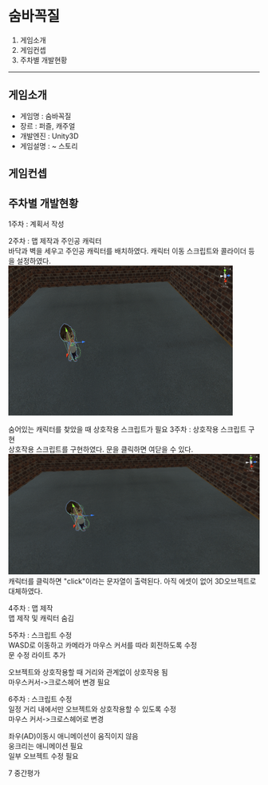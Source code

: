# 숨바꼭질

1. 게임소개
2. 게임컨셉
3. 주차별 개발현황

---

## 게임소개

 - 게임명 : 숨바꼭질
 - 장르 : 퍼즐, 캐주얼
 - 개발엔진 : Unity3D
 - 게임설명 : ~
스토리

## 게임컨셉

## 주차별 개발현황   

1주차 : 계획서 작성   

2주차 : 맵 제작과 주인공 캐릭터   
바닥과 벽을 세우고 주인공 캐릭터를 배치하였다.
캐릭터 이동 스크립트와 콜라이더 등을 설정하였다.
<img src="./imgs/qur.png" width="450px" height="300px"></img>

숨어있는 캐릭터를 찾았을 때 상호작용 스크립트가 필요
3주차 : 상호작용 스크립트 구현  
상호작용 스크립트를 구현하였다. 문을 클릭하면 여닫을 수 있다.
![img](./imgs/qur.png)
캐릭터를 클릭하면 "click"이라는 문자열이 출력된다.
아직 에셋이 없어 3D오브젝트로 대체하였다.

4주차 : 맵 제작   
맵 제작 및 캐릭터 숨김

5주차 : 스크립트 수정   
WASD로 이동하고 카메라가 마우스 커서를 따라 회전하도록 수정   
문 수정
라이트 추가

오브젝트와 상호작용할 때 거리와 관계없이 상호작용 됨   
마우스커서->크로스헤어 변경 필요   

6주차 : 스크립트 수정   
일정 거리 내에서만 오브젝트와 상호작용할 수 있도록 수정   
마우스 커서->크로스헤어로 변경
   
좌우(AD)이동시 애니메이션이 움직이지 않음   
웅크리는 애니메이션 필요   
일부 오브젝트 수정 필요   

7 중간평가

